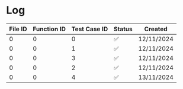 # Log

| File ID | Function ID | Test Case ID | Status | Created |
| --- | --- | -- | --- | --- |
| 0 | 0 | 0 | ✅ | 12/11/2024 |
| 0 | 0 | 1 | ✅ | 12/11/2024 |
| 0 | 0 | 3 | ✅ | 12/11/2024 |
| 0 | 0 | 2 | ✅ | 12/11/2024 |
| 0 | 0 | 4 | ✅ | 13/11/2024 |